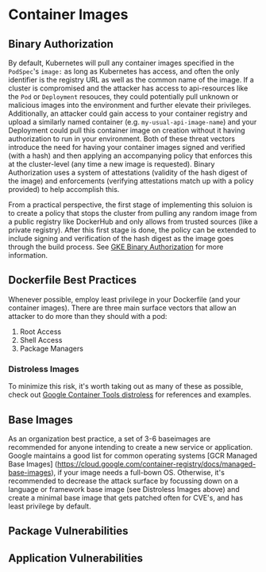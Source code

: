 # Container Images

## Binary Authorization

By default, Kubernetes will pull any container images specified in the `PodSpec`'s `image:` as long as Kubernetes has access, and often the only identifier is the registry URL as well as the common name of the image.  If a cluster is compromised and the attacker has access to api-resources like the `Pod` or `Deployment` resouces, they could potentially pull unknown or malicious images into the environment and further elevate their privileges.  Additionally, an attacker could gain access to your container registry and upload a similarly named container (e.g. `my-usual-api-image-name`) and your Deployment could pull this container image on creation without it having authorization to run in your environment. Both of these threat vectors introduce the need for having your container images signed and verified (with a hash) and then applying an accompanying policy that enforces this at the cluster-level (any time a new image is requested). Binary Authorization uses a system of attestations (validity of the hash digest of the image) and enforcements (verifying attestations match up with a policy provided) to help accomplish this.   

From a practical perspective, the first stage of implementing this soluion is to create a policy that stops the cluster from pulling any random image from a public registry like DockerHub and only allows from trusted sources (like a private registry).  After this first stage is done, the policy can be extended to include signing and verification of the hash digest as the image goes through the build process. See [GKE Binary Authorization](https://cloud.google.com/binary-authorization/) for more information.

## Dockerfile Best Practices

Whenever possible, employ least privilege in your Dockerfile (and your container images).  There are three main surface vectors that allow an attacker to do more than they should with a pod:

1. Root Access
2. Shell Access
3. Package Managers

### Distroless Images
To minimize this risk, it's worth taking out as many of these as possible, check out [Google Container Tools distroless](https://github.com/GoogleContainerTools/distroless) for references and examples.

## Base Images

As an organization best practice, a set of 3-6 baseimages are recommended for anyone intending to create a new service or application.  Google maintains a good list for common operating systems [GCR Managed Base Images] (https://cloud.google.com/container-registry/docs/managed-base-images), if your image needs a full-bown OS.  Otherwise, it's recommended to decrease the attack surface by focussing down on a language or framework base image (see Distroless Images above) and create a minimal base image that gets patched often for CVE's, and has least privilege by default.  

## Package Vulnerabilities

## Application Vulnerabilities
